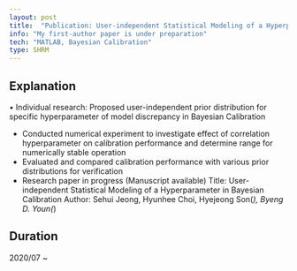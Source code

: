 ```yaml
---
layout: post
title:  "Publication: User-independent Statistical Modeling of a Hyperparameter in Bayesian Calibration"
info: "My first-author paper is under preparation"
tech: "MATLAB, Bayesian Calibration"
type: SHRM
---
```


## Explanation

• Individual research: Proposed user-independent prior distribution for specific hyperparameter of model discrepancy in Bayesian Calibration
- Conducted numerical experiment to investigate effect of correlation hyperparameter on calibration performance and determine range for numerically stable operation
- Evaluated and compared calibration performance with various prior distributions for verification
- Research paper in progress (Manuscript available)
Title: User-independent Statistical Modeling of a Hyperparameter in Bayesian Calibration
Author: Sehui Jeong, Hyunhee Choi, Hyejeong Son(*), Byeng D. Youn(*)

## Duration
2020/07 ~